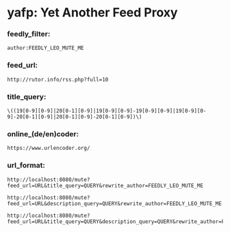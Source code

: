 # yafp: Yet Another Feed Proxy

### feedly_filter:
    author:FEEDLY_LEO_MUTE_ME

### feed_url:
    http://rutor.info/rss.php?full=10

### title_query:
    \((19[0-9][0-9]|20[0-1][0-9]|19[0-9][0-9]-19[0-9][0-9]|19[0-9][0-9]-20[0-1][0-9]|20[0-1][0-9]-20[0-1][0-9])\)

### online_(de/en)coder:
    https://www.urlencoder.org/

### url_format:
    http://localhost:8080/mute?feed_url=URL&title_query=QUERY&rewrite_author=FEEDLY_LEO_MUTE_ME

    http://localhost:8080/mute?feed_url=URL&description_query=QUERY&rewrite_author=FEEDLY_LEO_MUTE_ME

    http://localhost:8080/mute?feed_url=URL&title_query=QUERY&description_query=QUERY&rewrite_author=FEEDLY_LEO_MUTE_ME

